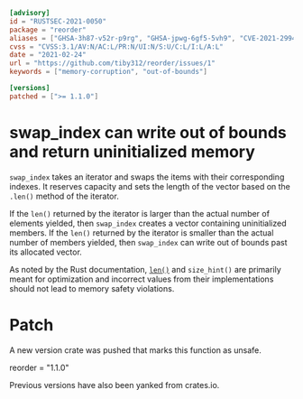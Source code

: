 ```toml
[advisory]
id = "RUSTSEC-2021-0050"
package = "reorder"
aliases = ["GHSA-3h87-v52r-p9rg", "GHSA-jpwg-6gf5-5vh9", "CVE-2021-29941", "CVE-2021-29942"]
cvss = "CVSS:3.1/AV:N/AC:L/PR:N/UI:N/S:U/C:L/I:L/A:L"
date = "2021-02-24"
url = "https://github.com/tiby312/reorder/issues/1"
keywords = ["memory-corruption", "out-of-bounds"]

[versions]
patched = [">= 1.1.0"]
```

# swap_index can write out of bounds and return uninitialized memory

`swap_index` takes an iterator and swaps the items with their corresponding
indexes. It reserves capacity and sets the length of the vector based on the
`.len()` method of the iterator.

If the `len()` returned by the iterator is larger than the actual number of
elements yielded, then `swap_index` creates a vector containing uninitialized
members. If the `len()` returned by the iterator is smaller than the actual
number of members yielded, then `swap_index` can write out of bounds past
its allocated vector.

As noted by the Rust documentation, [`len()`](https://doc.rust-lang.org/std/iter/trait.ExactSizeIterator.html#method.len)
and `size_hint()` are primarily meant for optimization and incorrect values
from their implementations should not lead to memory safety violations.


# Patch

A new version crate was pushed that marks this function as unsafe.

reorder = "1.1.0"

Previous versions have also been yanked from crates.io.
